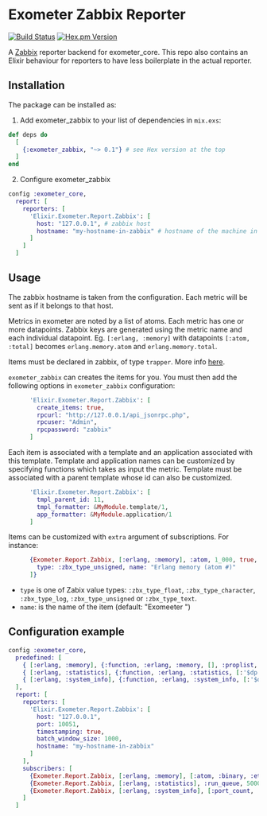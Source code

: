 # Exometer Zabbix Reporter

[![Build Status](https://travis-ci.org/tverlaan/exometer_zabbix.svg?branch=master)](https://travis-ci.org/tverlaan/exometer_zabbix)
[![Hex.pm Version](http://img.shields.io/hexpm/v/exometer_zabbix.svg?style=flat)](https://hex.pm/packages/exometer_zabbix)

A [Zabbix](http://www.zabbix.com) reporter backend for exometer_core. This repo also contains an Elixir behaviour for reporters to have less boilerplate in the actual reporter.

## Installation

The package can be installed as:

  1. Add exometer_zabbix to your list of dependencies in `mix.exs`:

```elixir
def deps do
  [
    {:exometer_zabbix, "~> 0.1"} # see Hex version at the top
  ]
end
```

  2. Configure exometer_zabbix

```elixir
config :exometer_core,
  report: [
    reporters: [
      'Elixir.Exometer.Report.Zabbix': [
        host: "127.0.0.1", # zabbix host
        hostname: "my-hostname-in-zabbix" # hostname of the machine in zabbix
      ]
    ]
  ]
```

## Usage

The zabbix hostname is taken from the configuration. Each metric will be sent as if it belongs to that host.

Metrics in exometer are noted by a list of atoms. Each metric has one or more datapoints. Zabbix keys are generated using the metric name and each individual datapoint.
Eg. `[:erlang, :memory]` with datapoints `[:atom, :total]` becomes `erlang.memory.atom` and `erlang.memory.total`.

Items must be declared in zabbix, of type `trapper`. More info [here](https://www.zabbix.com/documentation/2.4/manual/config/items/itemtypes/trapper).

`exometer_zabbix` can creates the items for you. You must then add the following options in `exometer_zabbix` configuration:

```elixir
      'Elixir.Exometer.Report.Zabbix': [
		create_items: true,
        rpcurl: "http://127.0.0.1/api_jsonrpc.php",
		rpcuser: "Admin",
		rpcpassword: "zabbix"
      ]
```

Each item is associated with a template and an application associated with this template. 
Template and application names can be customized by specifying functions which takes as input 
the metric. Template must be associated with a parent template whose id can also be
customized.

```elixir
      'Elixir.Exometer.Report.Zabbix': [
	    tmpl_parent_id: 11,
		tmpl_formatter: &MyModule.template/1,
		app_formatter: &MyModule.application/1
      ]
```

Items can be customized with `extra` argument of subscriptions. For instance:
```elixir
      {Exometer.Report.Zabbix, [:erlang, :memory], :atom, 1_000, true, [
        type: :zbx_type_unsigned, name: "Erlang memory (atom #)"
      ]}
```

* `type` is one of Zabix value types: `:zbx_type_float`, `:zbx_type_character`, `:zbx_type_log`, 
`:zbx_type_unsigned` or `:zbx_type_text`.
* `name`: is the name of the item (default: "Exomeeter <key>")

## Configuration example

```elixir
config :exometer_core,
  predefined: [
    { [:erlang, :memory], {:function, :erlang, :memory, [], :proplist, [:atom, :binary, :ets, :processes, :total]}, [] },
    { [:erlang, :statistics], {:function, :erlang, :statistics, [:'$dp'], :value, [:run_queue]}, [] },
    { [:erlang, :system_info], {:function, :erlang, :system_info, [:'$dp'], :value, [:port_count, :process_count, :thread_pool_size]}, [] },
  ],
  report: [
    reporters: [
      'Elixir.Exometer.Report.Zabbix': [
        host: "127.0.0.1",
        port: 10051,
        timestamping: true,
        batch_window_size: 1000,
        hostname: "my-hostname-in-zabbix"
      ]
    ],
    subscribers: [
      {Exometer.Report.Zabbix, [:erlang, :memory], [:atom, :binary, :ets, :processes, :total], 5000, true, []},
      {Exometer.Report.Zabbix, [:erlang, :statistics], :run_queue, 5000, true, []},
      {Exometer.Report.Zabbix, [:erlang, :system_info], [:port_count, :process_count, :thread_pool_size], 5000, true, []}
    ]
  ]
```
